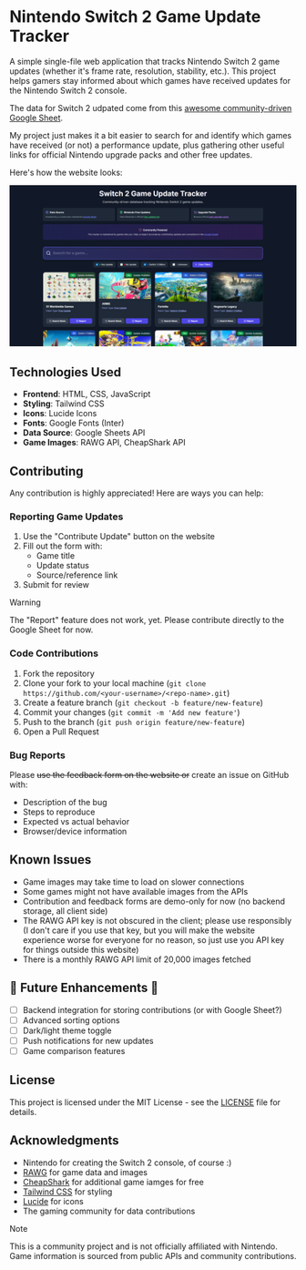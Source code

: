 # Nintendo Switch 2 Game Update Tracker

A simple single-file web application that tracks Nintendo Switch 2 game updates (whether it's frame rate, resolution, stability, etc.). This project helps gamers stay informed about which games have received updates for the Nintendo Switch 2 console.

The data for Switch 2 udpated come from this [awesome community-driven Google Sheet](https://docs.google.com/spreadsheets/d/1sOYZRiOuD9Cnr-e_hlzhRuxuEq5X5Ptwq4yCfwxyfFk/edit?usp=sharing).

My project just makes it a bit easier to search for and identify which games have received (or not) a performance update, plus gathering other useful links for official Nintendo upgrade packs and other free updates.

Here's how the website looks:

![Switch 2 Game Update Tracker](screenshot.png)

## Technologies Used

- **Frontend**: HTML, CSS, JavaScript
- **Styling**: Tailwind CSS
- **Icons**: Lucide Icons
- **Fonts**: Google Fonts (Inter)
- **Data Source**: Google Sheets API
- **Game Images**: RAWG API, CheapShark API

## Contributing

Any contribution is highly appreciated! Here are ways you can help:

### Reporting Game Updates

1. Use the "Contribute Update" button on the website
2. Fill out the form with:
   - Game title
   - Update status
   - Source/reference link
3. Submit for review

> [!WARNING]
> The "Report" feature does not work, yet. Please contribute directly to the Google Sheet for now.

### Code Contributions

1. Fork the repository
2. Clone your fork to your local machine (`git clone https://github.com/<your-username>/<repo-name>.git`)
3. Create a feature branch (`git checkout -b feature/new-feature`)
4. Commit your changes (`git commit -m 'Add new feature'`)
5. Push to the branch (`git push origin feature/new-feature`)
6. Open a Pull Request

### Bug Reports

Please ~~use the feedback form on the website or~~ create an issue on GitHub with:

- Description of the bug
- Steps to reproduce
- Expected vs actual behavior
- Browser/device information

## Known Issues

- Game images may take time to load on slower connections
- Some games might not have available images from the APIs
- Contribution and feedback forms are demo-only for now (no backend storage, all client side)
- The RAWG API key is not obscured in the client; please use responsibly (I don't care if you use that key, but you will make the website experience worse for everyone for no reason, so just use you API key for things outside this website)
- There is a monthly RAWG API limit of 20,000 images fetched

## 🚧 Future Enhancements 🚧

- [ ] Backend integration for storing contributions (or with Google Sheet?)
- [ ] Advanced sorting options
- [ ] Dark/light theme toggle
- [ ] Push notifications for new updates
- [ ] Game comparison features

## License

This project is licensed under the MIT License - see the [LICENSE](LICENSE.txt) file for details.

## Acknowledgments

- Nintendo for creating the Switch 2 console, of course :)
- [RAWG](https://rawg.io/) for game data and images
- [CheapShark](https://www.cheapshark.com/) for additional game iamges for free
- [Tailwind CSS](https://tailwindcss.com/) for styling
- [Lucide](https://lucide.dev/) for icons
- The gaming community for data contributions

> [!NOTE]
> This is a community project and is not officially affiliated with Nintendo. Game information is sourced from public APIs and community contributions.
